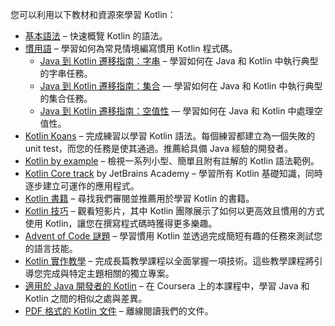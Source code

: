 [//]: # (title: 學習資源概覽)

您可以利用以下教材和資源來學習 Kotlin：
* [基本語法](basic-syntax.md) – 快速概覽 Kotlin 的語法。
* [慣用語](idioms.md) – 學習如何為常見情境編寫慣用 Kotlin 程式碼。
  * [Java 到 Kotlin 遷移指南：字串](java-to-kotlin-idioms-strings.md) – 學習如何在 Java 和 Kotlin 中執行典型的字串任務。
  * [Java 到 Kotlin 遷移指南：集合](java-to-kotlin-collections-guide.md) — 學習如何在 Java 和 Kotlin 中執行典型的集合任務。
  * [Java 到 Kotlin 遷移指南：空值性](java-to-kotlin-nullability-guide.md) — 學習如何在 Java 和 Kotlin 中處理空值性。
* [Kotlin Koans](koans.md) – 完成練習以學習 Kotlin 語法。每個練習都建立為一個失敗的 unit test，而您的任務是使其通過。推薦給具備 Java 經驗的開發者。
* [Kotlin by example](https://play.kotlinlang.org/byExample/overview) – 檢視一系列小型、簡單且附有註解的 Kotlin 語法範例。
* [Kotlin Core track](https://hyperskill.org/tracks?category=4&utm_source=jbkotlin_hs&utm_medium=referral&utm_campaign=kotlinlang-docs&utm_content=button_1&utm_term=22.03.23) by JetBrains Academy – 學習所有 Kotlin 基礎知識，同時逐步建立可運作的應用程式。
* [Kotlin 書籍](books.md) – 尋找我們審閱並推薦用於學習 Kotlin 的書籍。
* [Kotlin 技巧](kotlin-tips.md) – 觀看短影片，其中 Kotlin 團隊展示了如何以更高效且慣用的方式使用 Kotlin，讓您在撰寫程式碼時獲得更多樂趣。
* [Advent of Code 謎題](advent-of-code.md) – 學習慣用 Kotlin 並透過完成簡短有趣的任務來測試您的語言技能。
* [Kotlin 實作教學](kotlin-hands-on.md) – 完成長篇教學課程以全面掌握一項技術。這些教學課程將引導您完成與特定主題相關的獨立專案。
* [適用於 Java 開發者的 Kotlin](https://www.coursera.org/learn/kotlin-for-java-developers) – 在 Coursera 上的本課程中，學習 Java 和 Kotlin 之間的相似之處與差異。
* [PDF 格式的 Kotlin 文件](kotlin-pdf.md) – 離線閱讀我們的文件。